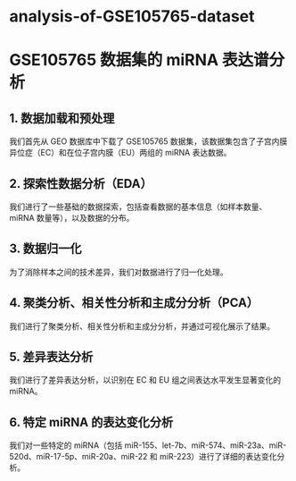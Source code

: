 # analysis-of-GSE105765-dataset
# GSE105765 数据集的 miRNA 表达谱分析

## 1. 数据加载和预处理
我们首先从 GEO 数据库中下载了 GSE105765 数据集，该数据集包含了子宫内膜异位症（EC）和在位子宫内膜（EU）两组的 miRNA 表达数据。

## 2. 探索性数据分析（EDA）
我们进行了一些基础的数据探索，包括查看数据的基本信息（如样本数量、miRNA 数量等），以及数据的分布。

## 3. 数据归一化
为了消除样本之间的技术差异，我们对数据进行了归一化处理。

## 4. 聚类分析、相关性分析和主成分分析（PCA）
我们进行了聚类分析、相关性分析和主成分分析，并通过可视化展示了结果。

## 5. 差异表达分析
我们进行了差异表达分析，以识别在 EC 和 EU 组之间表达水平发生显著变化的 miRNA。

## 6. 特定 miRNA 的表达变化分析
我们对一些特定的 miRNA（包括 miR-155、let-7b、miR-574、miR-23a、miR-520d、miR-17-5p、miR-20a、miR-22 和 miR-223）进行了详细的表达变化分析。

